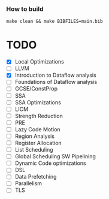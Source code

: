 
### How to build

```
make clean && make BIBFILES=main.bib
```


# TODO

- [X] Local Optimizations
- [ ] LLVM
- [X] Introduction to Dataflow analysis
- [ ] Foundations of Dataflow analysis
- [ ] GCSE/ConstProp
- [ ] SSA
- [ ] SSA Optimizations 
- [ ] LICM
- [ ] Strength Reduction
- [ ] PRE
- [ ] Lazy Code Motion
- [ ] Region Analysis
- [ ] Register Allocation
- [ ] List Scheduling
- [ ] Global Scheduling SW Pipelining
- [ ] Dynamic Code optimizations
- [ ] DSL
- [ ] Data Prefetching
- [ ] Parallelism
- [ ] TLS